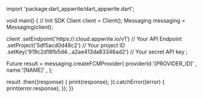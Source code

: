import 'package:dart_appwrite/dart_appwrite.dart';

void main() { // Init SDK
  Client client = Client();
  Messaging messaging = Messaging(client);

  client
    .setEndpoint('https://<REGION>.cloud.appwrite.io/v1') // Your API Endpoint
    .setProject('5df5acd0d48c2') // Your project ID
    .setKey('919c2d18fb5d4...a2ae413da83346ad2') // Your secret API key
  ;

  Future result = messaging.createFCMProvider(
    providerId:'[PROVIDER_ID]' ,
    name:'[NAME]' ,
  );

  result
    .then((response) {
      print(response);
    }).catchError((error) {
      print(error.response);
  });
}}
